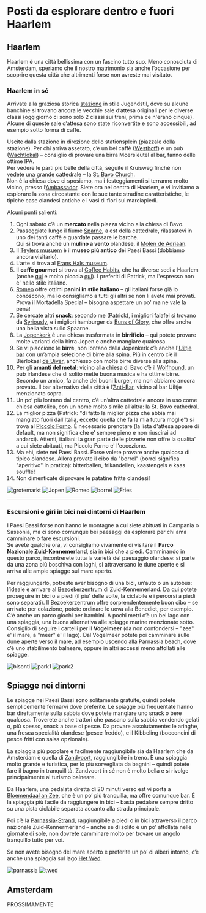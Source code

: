 # Posti da esplorare dentro e fuori Haarlem

## Haarlem

Haarlem è una città bellissima con un fascino tutto suo. Meno conosciuta di Amsterdam, speriamo che il nostro matrimonio sia anche l’occasione per scoprire questa città che altrimenti forse non avreste mai visitato.

### Haarlem in sé

Arrivate alla graziosa storica [stazione](https://maps.app.goo.gl/niqLSWyTT6mtwSfT7) in stile Jugendstil, dove su alcune banchine si trovano ancora le vecchie sale d’attesa originali per le diverse classi (oggigiorno ci sono solo 2 classi sui treni, prima ce n'erano cinque). Alcune di queste sale d’attesa sono state riconvertite e sono accessibili, ad esempio sotto forma di caffè.

Uscite dalla stazione in direzione dello stationsplein (piazzale della stazione). Per chi arriva assetato, c’è un bel caffè ([Westhoff](https://maps.app.goo.gl/CqFWAS6W93KguCED9)) e un pub ([Wachtlokal](https://maps.app.goo.gl/qQL9WdKZTRTqsHqx6)) – consiglio di provare una birra Moersleutel al bar, fanno delle ottime IPA.  
Per vedere le parti più belle della città, seguite il Kruisweg finché non vedete una grande cattedrale – la [St. Bavo Church](https://maps.app.goo.gl/ggBUToRJ5uZaLVcWA).  
Non è la chiesa dove ci sposiamo, ma i festeggiamenti si terranno molto vicino, presso l’[Ambassador](https://maps.app.goo.gl/TBnjYfvcYx5Xpujm6). Siete ora nel centro di Haarlem, e vi invitiamo a esplorare la zona circostante con le sue tante stradine caratteristiche, le tipiche case olandesi antiche e i vasi di fiori sui marciapiedi.

Alcuni punti salienti:

1. Ogni sabato c’è un **mercato** nella piazza vicino alla chiesa di Bavo.  
2. Passeggiate lungo il fiume [Sparne](https://maps.app.goo.gl/YfBFSUWRF66X1zjm9), a est della cattedrale, rilassatevi in uno dei tanti caffè e guardate passare le barche.  
   Qui si trova anche un **mulino a vento** olandese, il [Molen de Adriaan](https://maps.app.goo.gl/hHkuw4V4h4Zpxk5EA).  
3. Il [Teylers musuem](https://maps.app.goo.gl/dRj6CbWi6DdeHgoaA) è il **museo più antico** dei Paesi Bassi (dobbiamo ancora visitarlo).  
4. L’arte si trova al [Frans Hals museum](https://maps.app.goo.gl/TwBUxcAqBWxwSPXRA).  
5. Il **caffè gourmet** si trova al [Coffee Habits](https://maps.app.goo.gl/3LtBQaQy2cu1T49C8), che ha diverse sedi a Haarlem (anche [qui](https://maps.app.goo.gl/F7Ytz9Tagw73V2oNA) e molto piccola [qui](https://maps.app.goo.gl/2Eof98RQerUdzmuV6)). I preferiti di Patrick, ma l'espresso non e' nello stile italiano.  
6. [Romeo](https://maps.app.goo.gl/1w3HV9e3k8wfVhTg6) offre ottimi **panini in stile italiano** – gli italiani forse già lo conoscono, ma lo consigliamo a tutti gli altri se non li avete mai provati.  
   Prova il Mortadella Special – bisogna aspettare un po' ma ne vale la pena!  
7. Se cercate altri **snack**: secondo me (Patrick), i migliori falafel si trovano da [Syriously](https://maps.app.goo.gl/irca1mmoGXqSmY9R9), e i migliori hamburger da [Buns of Glory](https://maps.app.goo.gl/FjTber4eA5EgY9Wk6), che offre anche una bella vista sullo Spaarne.  
8. La [Jopenkerk](https://maps.app.goo.gl/MEnFSkn7kYCN31R17) è una chiesa trasformata in **birrificio** – qui potete provare molte varianti della birra Jopen e anche mangiare qualcosa.  
9. Se vi piacciono le **birre**, non lontano dalla Jopenkerk c’è anche l'[Uiltje bar](https://maps.app.goo.gl/y6YsvX32xccgYgTy5) con un’ampia selezione di birre alla spina. Più in centro c’è il Bierlokaal [de Uiver](https://maps.app.goo.gl/nYr5HVxmiPDb7Sox8), anch’esso con molte birre diverse alla spina.  
10. Per gli **amanti del metal**: vicino alla chiesa di Bavo c’è il [Wolfhound](https://maps.app.goo.gl/7Xy21hDTd14RQXdy7), un pub irlandese che di solito mette buona musica e ha ottime birre. Secondo un amico, fa anche dei buoni burger, ma non abbiamo ancora provato. Il bar alternativo della città è l’[Anti-Bar](https://maps.app.goo.gl/BQ9gWDbL8gjQwRx99), vicino al bar Uiltje menzionato sopra.  
11. Un po’ più lontano dal centro, c’è un’altra cattedrale ancora in uso come chiesa cattolica, con un nome molto simile all’altra: la St. Bavo cathedral.  
12. La miglior pizza (Patrick: "di fatto la miglior pizza che abbia mai mangiato fuori dall'Italia, eccetto quella che fa la mia futura moglie") si trova al [Piccolo Forno](https://maps.app.goo.gl/ExB1ieoMEymuZNwo7). È necessario prenotare (la lista d'attesa appare di default, ma non significa che e' sempre pieno e non riuscirai ad andarci). Attenti, italiani: la gran parte delle pizzerie non offre la qualita' a cui siete abituati, ma Piccolo Forno e' l'eccezione.
13. Ma ehi, siete nei Paesi Bassi. Forse volete provare anche qualcosa di tipico olandese. Allora provate il cibo da "borrel" (borrel significa "aperitivo" in pratica): bitterballen, frikandellen, kaastengels e kaas soufflé!  
14. Non dimenticate di provare le patatine fritte olandesi!

![grotemarkt](Grote-Markt-haarlem.jpg)  ![Jopen](2015_0512_Jopenkerk.jpg)  ![Romeo](romeo5.jfif) ![borrel](borrel.jpeg)  ![Fries](Patat-Amsterdam.jpg)

---

### Escursioni e giri in bici nei dintorni di Haarlem

I Paesi Bassi forse non hanno le montagne a cui siete abituati in Campania o Sassonia, ma ci sono comunque bei paesaggi da esplorare per chi ama camminare o fare escursioni.  
Se avete qualche ora, vi consigliamo vivamente di visitare il **Parco Nazionale Zuid-Kennemerland**, sia in bici che a piedi. Camminando in questo parco, incontrerete tutta la varietà del paesaggio olandese: si parte da una zona più boschiva con laghi, si attraversano le dune aperte e si arriva alle ampie spiagge sul mare aperto.

Per raggiungerlo, potreste aver bisogno di una bici, un’auto o un autobus: l’ideale è arrivare al [Bezoekerzentrum](https://maps.app.goo.gl/BwBTRFJGDDh7Lf9L9) di Zuid-Kennemerland. Da qui potete proseguire in bici o a piedi (il piu' delle volte, la ciclabile e i percorsi a piedi sono separati). Il Bezoekerzentrum offre sorprendentemente buon cibo – se arrivate per colazione, potete ordinare le uova alla Benedict, per esempio. C’è anche un parco giochi per bambini. A pochi metri c’è un bel lago con una spiaggia, una buona alternativa alle spiagge marine menzionate sotto. Consiglio di seguire i cartelli per il **Vogelmeer** (da non confondersi – "zee" e' il mare, a "meer" e' il lago). Dal Vogelmeer potete poi camminare sulle dune aperte verso il mare, ad esempio uscendo alla Parnassia beach, dove c’è uno stabilimento balneare, oppure in altri accessi meno affollati alle spiagge.


![bisonti](bisonti.png)  ![park1](koevlak-national-park-20-1.jpg)  ![park2](koevlak-national-park-9.jpg)


## Spiagge nei dintorni

Le spiagge nei Paesi Bassi sono solitamente gratuite, quindi potete semplicemente fermarvi dove preferite. Le spiagge più frequentate hanno bar direttamente sulla sabbia dove potete mangiare uno snack o bere qualcosa. Troverete anche trattori che passano sulla sabbia vendendo gelati o, più spesso, snack a base di pesce. Da provare assolutamente: le aringhe, una fresca specialità olandese (pesce freddo), e il Kibbeling (bocconcini di pesce fritti con salsa opzionale).

La spiaggia più popolare e facilmente raggiungibile sia da Haarlem che da Amsterdam è quella di [Zandvoort](https://maps.app.goo.gl/QxgLGpEqsXeQNeCa9), raggiungibile in treno. È una spiaggia molto grande e turistica, per lo più sorvegliata da bagnini – quindi potete fare il bagno in tranquillità. Zandvoort in sé non è molto bella e si rivolge principalmente al turismo balneare.

Da Haarlem, una pedalata diretta di 20 minuti verso est vi porta a [Bloemendaal an Zee](https://maps.app.goo.gl/YAW29yiZmEDZzmE6A), che è un po’ più tranquilla, ma offre comunque bar. È la spiaggia più facile da raggiungere in bici – basta pedalare sempre dritto su una pista ciclabile separata accanto alla strada principale.

Poi c’è la [Parnassia-Strand](https://maps.app.goo.gl/GuHeLPAyP9PJDtpNA), raggiungibile a piedi o in bici attraverso il parco nazionale Zuid-Kennermerland – anche se di solito è un po’ affollata nelle giornate di sole, non dovrete camminare molto per trovare un angolo tranquillo tutto per voi.

Se non avete bisogno del mare aperto e preferite un po’ di alberi intorno, c’è anche una spiaggia sul lago [Het Wed](https://maps.app.goo.gl/ud8m5oCB1MNbgJNU9).

![parnassia](koevlak-national-park-14-parnassia-beach.jpg)   ![twed](twed.png)

## Amsterdam

PROSSIMAMENTE
